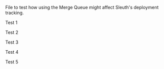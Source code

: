 File to test how using the Merge Queue might affect Sleuth's deployment tracking.

Test 1

Test 2

Test 3

Test 4

Test 5
